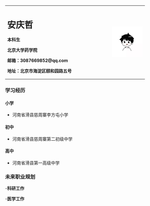 <table border="0">
  <tr>
    <td width="75%">
      <h1>安庆哲</h1>
      <p><b>本科生</b></P>
      <P><b>北京大学药学院</b></P>
      <P><b>邮箱：3087669852@qq.com</b></p>
      <p><b>地址：北京市海淀区颐和园路五号</b></p>
    </td>
    <td width="25%">
      <img src="/anqingzhe.jpg" width="100">
    </td>
  </tr>
</table>

### 学习经历

#### 小学
- 河南省滑县慈周寨李方屯小学

#### 初中
- 河南省滑县慈周寨第二初级中学

#### 高中
- 河南省滑县第一高级中学

### 未来职业规划

-**科研工作**

-**医学工作**
